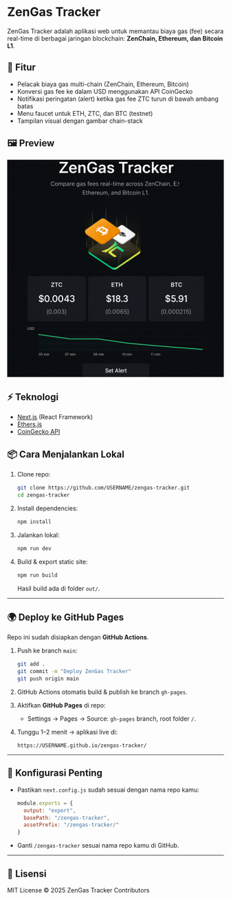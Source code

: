 # ZenGas Tracker

ZenGas Tracker adalah aplikasi web untuk memantau biaya gas (fee) secara real-time di berbagai jaringan blockchain: **ZenChain, Ethereum, dan Bitcoin L1**.

## 🚀 Fitur
- Pelacak biaya gas multi-chain (ZenChain, Ethereum, Bitcoin)
- Konversi gas fee ke dalam USD menggunakan API CoinGecko
- Notifikasi peringatan (alert) ketika gas fee ZTC turun di bawah ambang batas
- Menu faucet untuk ETH, ZTC, dan BTC (testnet)
- Tampilan visual dengan gambar chain-stack

## 🖼️ Preview
![Chain Stack](public/chain-stack.png)

## ⚡ Teknologi
- [Next.js](https://nextjs.org/) (React Framework)
- [Ethers.js](https://docs.ethers.io/)
- [CoinGecko API](https://www.coingecko.com/en/api)

## 📦 Cara Menjalankan Lokal
1. Clone repo:
   ```bash
   git clone https://github.com/USERNAME/zengas-tracker.git
   cd zengas-tracker
   ```

2. Install dependencies:
   ```bash
   npm install
   ```

3. Jalankan lokal:
   ```bash
   npm run dev
   ```

4. Build & export static site:
   ```bash
   npm run build
   ```

   Hasil build ada di folder `out/`.

---

## 🌍 Deploy ke GitHub Pages

Repo ini sudah disiapkan dengan **GitHub Actions**.

1. Push ke branch `main`:
   ```bash
   git add .
   git commit -m "Deploy ZenGas Tracker"
   git push origin main
   ```

2. GitHub Actions otomatis build & publish ke branch `gh-pages`.

3. Aktifkan **GitHub Pages** di repo:
   - Settings → Pages → Source: `gh-pages` branch, root folder `/`.

4. Tunggu 1–2 menit → aplikasi live di:
   ```
   https://USERNAME.github.io/zengas-tracker/
   ```

---

## 🔧 Konfigurasi Penting
- Pastikan `next.config.js` sudah sesuai dengan nama repo kamu:
  ```js
  module.exports = {
    output: "export",
    basePath: "/zengas-tracker",
    assetPrefix: "/zengas-tracker/"
  }
  ```

- Ganti `/zengas-tracker` sesuai nama repo kamu di GitHub.

---

## 📜 Lisensi
MIT License © 2025 ZenGas Tracker Contributors
